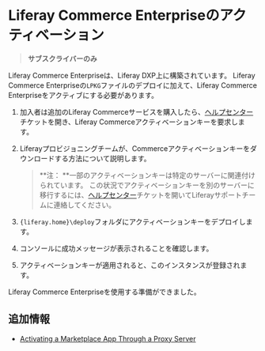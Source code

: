 # Liferay Commerce Enterpriseのアクティベーション

> **サブスクライバーのみ**

Liferay Commerce Enterpriseは、Liferay DXP上に構築されています。 Liferay Commerce Enterpriseの`LPKG`ファイルのデプロイに加えて、Liferay Commerce Enterpriseをアクティブにする必要があります。

1.  加入者は追加のLiferay Commerceサービスを購入したら、[ヘルプセンター](https://liferay-support.zendesk.com/agent/)チケットを開き、Liferay Commerceアクティベーションキーを要求します。

2.  Liferayプロビジョニングチームが、Commerceアクティベーションキーをダウンロードする方法について説明します。

    > **注： **一部のアクティベーションキーは特定のサーバーに関連付けられています。 この状況でアクティベーションキーを別のサーバーに移行するには、[ヘルプセンター](https://liferay-support.zendesk.com/agent/)チケットを開いてLiferayサポートチームに連絡してください。

3.  `{liferay.home}\deploy`フォルダにアクティベーションキーをデプロイします。

4.  コンソールに成功メッセージが表示されることを確認します。

5.  アクティベーションキーが適用されると、このインスタンスが登録されます。

Liferay Commerce Enterpriseを使用する準備ができました。

## 追加情報

  - [Activating a Marketplace App Through a Proxy Server](https://help.liferay.com/hc/en-us/articles/360018427391)
